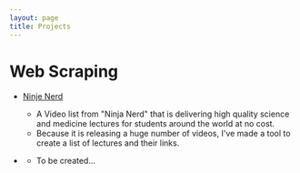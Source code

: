 ```yaml
---
layout: page
title: Projects
---
```


# Web Scraping

- [Ninje Nerd](scraping\NinjaNerdVideo_pandas_230208_1332_01_pandas.html)
  - A Video list from "Ninja Nerd" that is delivering high quality science and medicine lectures for students around the world at no cost.
  - Because it is releasing a huge number of videos, I've made a tool to create a list of lectures and their links.


- []()
  - To be created...
